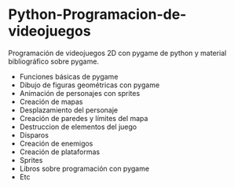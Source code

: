 # Python-Programacion-de-videojuegos
Programación de videojuegos 2D con pygame de python y material bibliográfico sobre pygame.

- Funciones básicas de pygame
- Dibujo de figuras geométricas con pygame
- Animación de personajes con sprites
- Creación de mapas
- Desplazamiento del personaje
- Creación de paredes y límites del mapa
- Destruccion de elementos del juego
- Disparos
- Creación de enemigos 
- Creación de plataformas
- Sprites
- Libros sobre programación con pygame
- Etc

